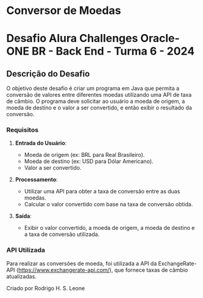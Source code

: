 # Conversor de Moedas
# Desafio Alura Challenges Oracle-ONE BR - Back End - Turma 6 - 2024

## Descrição do Desafio

O objetivo deste desafio é criar um programa em Java que permita a conversão de valores entre diferentes moedas utilizando uma API de taxa de câmbio. O programa deve solicitar ao usuário a moeda de origem, a moeda de destino e o valor a ser convertido, e então exibir o resultado da conversão.

### Requisitos

1. **Entrada do Usuário**:
    - Moeda de origem (ex: BRL para Real Brasileiro).
    - Moeda de destino (ex: USD para Dólar Americano).
    - Valor a ser convertido.

2. **Processamento**:
    - Utilizar uma API para obter a taxa de conversão entre as duas moedas.
    - Calcular o valor convertido com base na taxa de conversão obtida.

3. **Saída**:
    - Exibir o valor convertido, a moeda de origem, a moeda de destino e a taxa de conversão utilizada.

### API Utilizada

Para realizar as conversões de moeda, foi utilizada a API da ExchangeRate-API (https://www.exchangerate-api.com/), que fornece taxas de câmbio atualizadas.

Criado por Rodrigo H. S. Leone

